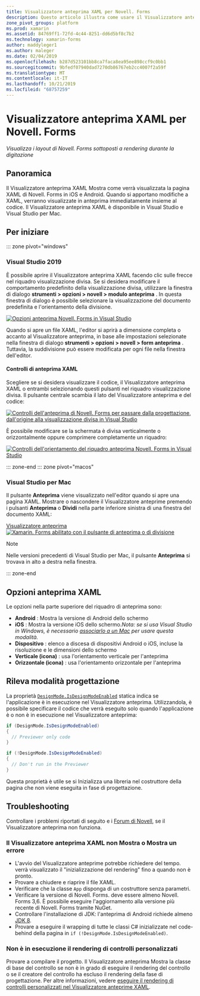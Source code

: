 ```yaml
---
title: Visualizzatore anteprima XAML per Novell. Forms
description: Questo articolo illustra come usare il Visualizzatore anteprima XAML per visualizzare i layout di Novell. Forms sottoposti a rendering durante la digitazione. Il Visualizzatore anteprima XAML è disponibile in Visual Studio 2019 e Visual Studio 2019 per Mac.
zone_pivot_groups: platform
ms.prod: xamarin
ms.assetid: 84769ff1-72fd-4c44-8251-dd6d5bf8c7b2
ms.technology: xamarin-forms
author: maddyleger1
ms.author: maleger
ms.date: 02/04/2019
ms.openlocfilehash: b287d523101bb8ca7faca8ea95ee898ccf9c0bb1
ms.sourcegitcommit: 9bfedf07940dad7270db86767eb2cc4007f2a59f
ms.translationtype: MT
ms.contentlocale: it-IT
ms.lasthandoff: 10/21/2019
ms.locfileid: "68757259"
---
```

# <a name="xaml-previewer-for-xamarinforms"></a>Visualizzatore anteprima XAML per Novell. Forms

_Visualizza i layout di Novell. Forms sottoposti a rendering durante la digitazione_

## <a name="overview"></a>Panoramica

Il Visualizzatore anteprima XAML Mostra come verrà visualizzata la pagina XAML di Novell. Forms in iOS e Android. Quando si apportano modifiche a XAML, verranno visualizzate in anteprima immediatamente insieme al codice. Il Visualizzatore anteprima XAML è disponibile in Visual Studio e Visual Studio per Mac.

## <a name="getting-started"></a>Per iniziare

::: zone pivot="windows"

### <a name="visual-studio-2019"></a>Visual Studio 2019

È possibile aprire il Visualizzatore anteprima XAML facendo clic sulle frecce nel riquadro visualizzazione divisa. Se si desidera modificare il comportamento predefinito della visualizzazione divisa, utilizzare la finestra di dialogo **strumenti > opzioni > novell > modulo anteprima** . In questa finestra di dialogo è possibile selezionare la visualizzazione del documento predefinita e l'orientamento della divisione.

[![Opzioni anteprima Novell. Forms in Visual Studio](xaml-previewer-images/xamlp-options-vs-sm.png "Opzioni anteprima Novell. Forms in Visual Studio")](xaml-previewer-images/xamlp-options-vs-lg.png#lightbox)

Quando si apre un file XAML, l'editor si aprirà a dimensione completa o accanto al Visualizzatore anteprima, in base alle impostazioni selezionate nella finestra di dialogo **strumenti > opzioni > novell > form anteprima** . Tuttavia, la suddivisione può essere modificata per ogni file nella finestra dell'editor.

#### <a name="xaml-preview-controls"></a>Controlli di anteprima XAML

Scegliere se si desidera visualizzare il codice, il Visualizzatore anteprima XAML o entrambi selezionando questi pulsanti nel riquadro visualizzazione divisa. Il pulsante centrale scambia il lato del Visualizzatore anteprima e del codice:

[![Controlli dell'anteprima di Novell. Forms per passare dalla progettazione, dall'origine alla visualizzazione divisa in Visual Studio](xaml-previewer-images/xamlp-controls-splitview-vs-sm.png "Controlli dell'anteprima di Novell. Forms per passare dalla progettazione, dall'origine alla visualizzazione divisa in Visual Studio")](xaml-previewer-images/xamlp-controls-splitview-vs-lg.png#lightbox)

È possibile modificare se la schermata è divisa verticalmente o orizzontalmente oppure comprimere completamente un riquadro:

[![Controlli dell'orientamento del riquadro anteprima Novell. Forms in Visual Studio](xaml-previewer-images/xamlp-controls-orientation-vs-sm.png "Controlli dell'orientamento del riquadro anteprima Novell. Forms in Visual Studio")](xaml-previewer-images/xamlp-controls-orientation-vs-lg.png#lightbox)

::: zone-end
::: zone pivot="macos"

### <a name="visual-studio-for-mac"></a>Visual Studio per Mac

Il pulsante **Anteprima** viene visualizzato nell'editor quando si apre una pagina XAML. Mostrare o nascondere il Visualizzatore anteprime premendo i pulsanti **Anteprima** o **Dividi** nella parte inferiore sinistra di una finestra del documento XAML:

[Visualizzatore anteprima ![Xamarin. Forms abilitato con il pulsante di anteprima o di divisione](xaml-previewer-images/xamlp-list-sml.png)](xaml-previewer-images/xamlp-list.png#lightbox)

> [!NOTE]
> Nelle versioni precedenti di Visual Studio per Mac, il pulsante **Anteprima** si trovava in alto a destra nella finestra.

::: zone-end

## <a name="xaml-previewer-options"></a>Opzioni anteprima XAML

Le opzioni nella parte superiore del riquadro di anteprima sono:

* **Android** : Mostra la versione di Android dello schermo
* **iOS** : Mostra la versione iOS dello schermo.*Nota: se si usa Visual Studio in Windows, è necessario [associarlo a un Mac](~/ios/get-started/installation/windows/connecting-to-mac/index.md) per usare questa modalità.*
* **Dispositivo** : elenco a discesa di dispositivi Android o iOS, incluse la risoluzione e le dimensioni dello schermo
* **Verticale (icona)** : usa l'orientamento verticale per l'anteprima
* **Orizzontale (icona)** : usa l'orientamento orizzontale per l'anteprima

## <a name="detect-design-mode"></a>Rileva modalità progettazione

La proprietà [`DesignMode.IsDesignModeEnabled`](xref:Xamarin.Forms.DesignMode.IsDesignModeEnabled) statica indica se l'applicazione è in esecuzione nel Visualizzatore anteprima. Utilizzandola, è possibile specificare il codice che verrà eseguito solo quando l'applicazione è o non è in esecuzione nel Visualizzatore anteprima:

```csharp
if (DesignMode.IsDesignModeEnabled)
{
  // Previewer only code  
}

if (!DesignMode.IsDesignModeEnabled)
{
  // Don't run in the Previewer  
}
```

Questa proprietà è utile se si Inizializza una libreria nel costruttore della pagina che non viene eseguita in fase di progettazione.

## <a name="troubleshooting"></a>Troubleshooting

Controllare i problemi riportati di seguito e i [Forum di Novell](https://forums.xamarin.com/categories/xamarin-forms), se il Visualizzatore anteprima non funziona.

### <a name="xaml-previewer-isnt-showing-or-shows-an-error"></a>Il Visualizzatore anteprima XAML non Mostra o Mostra un errore

* L'avvio del Visualizzatore anteprime potrebbe richiedere del tempo. verrà visualizzato il "inizializzazione del rendering" fino a quando non è pronto.
* Provare a chiudere e riaprire il file XAML.
* Verificare che la classe `App` disponga di un costruttore senza parametri.
* Verificare la versione di Novell. Forms. deve essere almeno Novell. Forms 3,6. È possibile eseguire l'aggiornamento alla versione più recente di Novell. Forms tramite NuGet.
* Controllare l'installazione di JDK: l'anteprima di Android richiede almeno [JDK 8](https://www.oracle.com/technetwork/java/javase/downloads/index.html).
* Provare a eseguire il wrapping di tutte le classi C# inizializzate nel code-behind della pagina in `if (!DesignMode.IsDesignModeEnabled)`.

### <a name="custom-controls-arent-rendering"></a>Non è in esecuzione il rendering di controlli personalizzati

Provare a compilare il progetto. Il Visualizzatore anteprima Mostra la classe di base del controllo se non è in grado di eseguire il rendering del controllo o se il creatore del controllo ha escluso il rendering della fase di progettazione. Per altre informazioni, vedere [eseguire il rendering di controlli personalizzati nel Visualizzatore anteprime XAML](render-custom-controls.md).
